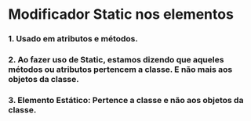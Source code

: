 # Modificador Static nos elementos
### 1. Usado em atributos e métodos.
### 2. Ao fazer uso de Static, estamos dizendo que aqueles métodos ou atributos pertencem a classe. E não mais aos objetos da classe.
### 3. Elemento Estático: Pertence a classe e não aos objetos da classe.
